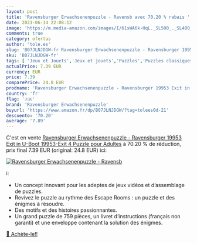 ```yaml
---
layout: post
title: 'Ravensburger Erwachsenenpuzzle - Ravensb avec 70.20 % rabais '
date: 2021-06-14 22:08:12
image: 'https://m.media-amazon.com/images/I/61sWA6k-HqL._SL500_._SL400_.jpg'
comments: true
category: ofertas
author: 'tole.es'
slug: 'B07JLNJDGW-fr Ravensburger Erwachsenenpuzzle - Ravensburger 19953 Exit...'
sku: 'B07JLNJDGW-fr'
tags: [ 'Jeux et Jouets','Jeux et jouets','Puzzles','Puzzles classiques','ravensburger erwachsenenpuzzle', ]
actualPrice: 7.39 EUR
currency: EUR
price: 7.39
comparePrice: 24.8 EUR
prodname: 'Ravensburger Erwachsenenpuzzle - Ravensburger 19953 Exit in U-Boot 19953-Exit 4 Puzzle pour Adultes'
country: 'fr'
flag: '🇫🇷'
brand: 'Ravensburger Erwachsenenpuzzle'
buyurl: 'https://www.amazon.fr/dp/B07JLNJDGW/?tag=tolees0d-21'
descuento: '70.20'
average: '7.89'
---
```


C'est en vente [Ravensburger Erwachsenenpuzzle - Ravensburger 19953 Exit in U-Boot 19953-Exit 4 Puzzle pour Adultes](https://www.amazon.fr/dp/B07JLNJDGW/?tag=tolees0d-21)  à  70.20 % de réduction, prix final  7.39 EUR (original: 24.8 EUR) ici:

[![Ravensburger Erwachsenenpuzzle - Ravensb](https://m.media-amazon.com/images/I/61sWA6k-HqL._SL500_._SL400_.jpg)](https://www.amazon.fr/dp/B07JLNJDGW/?tag=tolees0d-21)

ℹ️:

- Un concept innovant pour les adeptes de jeux vidéos et d’assemblage de puzzles.
- Revivez le puzzle au rythme des Escape Rooms : un puzzle et des énigmes à résoudre.
- Des motifs et des histoires passionnantes.
- Un grand puzzle de 759 pièces, un livret d’instructions (français non garanti) et une enveloppe contenant la solution des énigmes.

[🛒 Achète-le!!](https://www.amazon.fr/dp/B07JLNJDGW/?tag=tolees0d-21)
